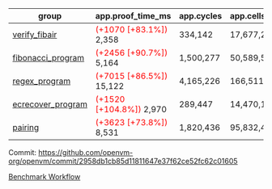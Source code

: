 | group | app.proof_time_ms | app.cycles | app.cells_used | leaf.proof_time_ms | leaf.cycles | leaf.cells_used |
| -- | -- | -- | -- | -- | -- | -- |
| [verify_fibair](https://github.com/openvm-org/openvm/blob/benchmark-results/benchmarks-pr/1565/verify_fibair-2958db1cb85d11811647e37f62ce52fc62c01605.md) |<span style='color: red'>(+1070 [+83.1%])</span> 2,358 |  334,142 |  17,677,298 |- | - | - |
| [fibonacci_program](https://github.com/openvm-org/openvm/blob/benchmark-results/benchmarks-pr/1565/fibonacci-2958db1cb85d11811647e37f62ce52fc62c01605.md) |<span style='color: red'>(+2456 [+90.7%])</span> 5,164 |  1,500,277 |  50,589,503 |- | - | - |
| [regex_program](https://github.com/openvm-org/openvm/blob/benchmark-results/benchmarks-pr/1565/regex-2958db1cb85d11811647e37f62ce52fc62c01605.md) |<span style='color: red'>(+7015 [+86.5%])</span> 15,122 |  4,165,226 |  166,511,152 |- | - | - |
| [ecrecover_program](https://github.com/openvm-org/openvm/blob/benchmark-results/benchmarks-pr/1565/ecrecover-2958db1cb85d11811647e37f62ce52fc62c01605.md) |<span style='color: red'>(+1520 [+104.8%])</span> 2,970 |  289,447 |  14,470,186 |- | - | - |
| [pairing](https://github.com/openvm-org/openvm/blob/benchmark-results/benchmarks-pr/1565/pairing-2958db1cb85d11811647e37f62ce52fc62c01605.md) |<span style='color: red'>(+3623 [+73.8%])</span> 8,531 |  1,820,436 |  95,832,407 |- | - | - |


Commit: https://github.com/openvm-org/openvm/commit/2958db1cb85d11811647e37f62ce52fc62c01605

[Benchmark Workflow](https://github.com/openvm-org/openvm/actions/runs/14472536072)
